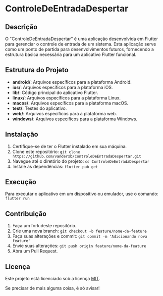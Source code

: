 # ControleDeEntradaDespertar

## Descrição
O "ControleDeEntradaDespertar" é uma aplicação desenvolvida em Flutter para gerenciar o controle de entrada de um sistema. Esta aplicação serve como um ponto de partida para desenvolvimentos futuros, fornecendo a estrutura básica necessária para um aplicativo Flutter funcional.

## Estrutura do Projeto
- **android/**: Arquivos específicos para a plataforma Android.
- **ios/**: Arquivos específicos para a plataforma iOS.
- **lib/**: Código principal do aplicativo Flutter.
- **linux/**: Arquivos específicos para a plataforma Linux.
- **macos/**: Arquivos específicos para a plataforma macOS.
- **test/**: Testes do aplicativo.
- **web/**: Arquivos específicos para a plataforma web.
- **windows/**: Arquivos específicos para a plataforma Windows.

## Instalação
1. Certifique-se de ter o Flutter instalado em sua máquina.
2. Clone este repositório:
   `git clone https://github.com/vanderxb/ControleDeEntradaDespertar.git`
3. Navegue até o diretório do projeto:
   `cd ControleDeEntradaDespertar`
4. Instale as dependências:
   `flutter pub get`

## Execução
Para executar o aplicativo em um dispositivo ou emulador, use o comando:
`flutter run`

## Contribuição
1. Faça um fork deste repositório.
2. Crie uma nova branch:
   `git checkout -b feature/nome-da-feature`
3. Faça suas alterações e commit:
   `git commit -m 'Adicionando nova feature'`
4. Envie suas alterações:
   `git push origin feature/nome-da-feature`
5. Abra um Pull Request.

## Licença
Este projeto está licenciado sob a licença [MIT](LICENSE).

Se precisar de mais alguma coisa, é só avisar!

